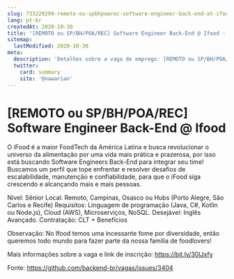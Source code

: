 ```yaml
---
slug: 733220299-remoto-ou-spbhpoarec-software-engineer-back-end-at-ifood
lang: pt-br
createdAt: 2020-10-30
title: '[REMOTO ou SP/BH/POA/REC] Software Engineer Back-End @ Ifood - Vaga de Emprego'
sitemap:
  lastModified: 2020-10-30
meta:
  description: 'Detalhes sobre a vaga de emprego: [REMOTO ou SP/BH/POA/REC] Software Engineer Back-End @ Ifood'
  twitter:
    card: summary
    site: '@nawarian'
---
```


# [REMOTO ou SP/BH/POA/REC] Software Engineer Back-End @ Ifood

O iFood é a maior FoodTech da América Latina e busca revolucionar o universo da alimentação por uma vida mais prática e prazerosa, por isso está buscando Software Engineers Back-End para integrar seu time! Buscamos um perfil que tope enfrentar e resolver desafios de escalabilidade, manutenção e confiabilidade, para que o iFood siga crescendo e alcançando mais e mais pessoas.

Nível: Sênior
Local: Remoto, Campinas, Osasco ou Hubs (Porto Alegre, São Carlos e Recife)
Requisitos: Linguagem de programação (Java, C#, Kotlin ou Node.js), Cloud (AWS), Microserviços, NoSQL.
Desejável: Inglês Avançado.
Contratação: CLT + Benefícios

Observação: No Ifood temos uma incessante fome por diversidade, então queremos todo mundo para fazer parte da nossa família de foodlovers!

Mais informações sobre a vaga e link de inscrição: https://bit.ly/30lJxfy

Fonte: https://github.com/backend-br/vagas/issues/3404